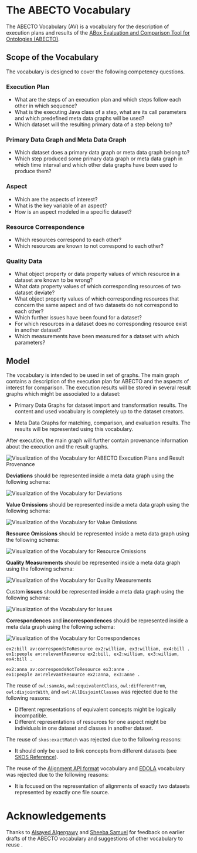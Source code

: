 # The ABECTO Vocabulary

The ABECTO Vocabulary (AV) is a vocabulary for the description of execution plans and results of the [ABox Evaluation and Comparison Tool for Ontologies (ABECTO)](https://github.com/fusion-jena/abecto).

## Scope of the Vocabulary

The vocabulary is designed to cover the following competency questions.

### Execution Plan

* What are the steps of an execution plan and which steps follow each other in which sequence?
* What is the executing Java class of a step, what are its call parameters and which predefined meta data graphs will be used?
* Which dataset will the resulting primary data of a step belong to?

### Primary Data Graph and Meta Data Graph

  * Which dataset does a primary data graph or meta data graph belong to?
  * Which step produced some primary data graph or meta data graph in which time interval and which other data graphs have been used to produce them?

### Aspect

* Which are the aspects of interest?
* What is the key variable of an aspect?
* How is an aspect modeled in a specific dataset?

### Resource Correspondence

* Which resources correspond to each other?
* Which resources are known to not correspond to each other?

### Quality Data

* What object property or data property values of which resource in a dataset are known to be wrong?
* What data property values of which corresponding resources of two dataset deviate?
* What object property values of which corresponding resources that concern the same aspect and of two datasets do not correspond to each other?
* Which further issues have been found for a dataset?
* For which resources in a dataset does no corresponding resource exist in another dataset?
* Which measurements have been measured for a dataset with which parameters?

## Model

The vocabulary is intended to be used in set of graphs. The main graph contains a description of the execution plan for ABECTO and the aspects of interest for comparison. The execution results will be stored in several result graphs which might be associated to a dataset:

* Primary Data Graphs for dataset import and transformation results. The content and used vocabulary is completely up to the dataset creators.

* Meta Data Graphs for matching, comparison, and evaluation results. The results will be represented using this vocabulary.

After execution, the main graph will further contain provenance information about the execution and the result graphs.

![Visualization of the Vocabulary for ABECTO Execution Plans and Result Provenance](executionGraph.svg)

**Deviations** should be represented inside a  meta data graph using the following schema:

![Visualization of the Vocabulary for Deviations](deviationGraph.svg)

**Value Omissions** should be represented inside a  meta data graph using the following schema:

![Visualization of the Vocabulary for Value Omissions](valueOmissionGraph.svg)

**Resource Omissions** should be represented inside a  meta data graph using the following schema:

![Visualization of the Vocabulary for Resource Omissions](resourceOmissionGraph.svg)

**Quality Measurements** should be represented inside a  meta data graph using the following schema:

![Visualization of the Vocabulary for Quality Measurements](qualityMeasurementGraph.svg)

Custom **issues** should be represented inside a  meta data graph using the following schema:

![Visualization of the Vocabulary for Issues](issueGraph.svg)

**Correspondences** and **incorrespondences** should be represented inside a  meta data graph using the following schema:

![Visualization of the Vocabulary for Correspondences](correspondenceGraph.svg)

```turtle
ex2:bill av:correspondsToResource ex2:william, ex3:william, ex4:bill .
ex1:people av:relevantResource ex2:bill, ex2:william, ex3:william, ex4:bill .
```
```turtle
ex2:anna av:correspondsNotToResource ex3:anne .
ex1:people av:relevantResource ex2:anna, ex3:anne .
```

The reuse of `owl:sameAs`, `owl:equivalentClass`, `owl:differentFrom`, `owl:disjointWith`, and `owl:AllDisjointClasses` was rejected due to the following reasons:
* Different representations of equivalent concepts might be logically incompatible.
* Different representations of resources for one aspect might be individuals in one dataset and classes in another dataset.

The reuse of `skos:exactMatch` was rejected due to the following reasons:

* It should only be used to link concepts from different datasets (see [SKOS Reference](https://www.w3.org/TR/skos-reference/#L4160)).

The reuse of the [Alignment API format](https://moex.gitlabpages.inria.fr/alignapi/format.html) vocabulary and [EDOLA](http://ns.inria.org/edoal/1.0/) vocabulary was rejected due to the following reasons:
* It is focused on the representation of alignments of exactly two datasets represented by exactly one file source.

# Acknowledgements

Thanks to [Alsayed Algergawy](https://orcid.org/0000-0002-8550-4720) and [Sheeba Samuel](https://orcid.org/0000-0002-7981-8504) for feedback on earlier drafts of the ABECTO vocabulary and suggestions of other vocabulary to reuse .

